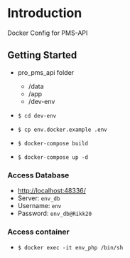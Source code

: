 # Introduction

Docker Config for PMS-API 

## Getting Started

- pro_pms_api folder
    - /data
    - /app
    - /dev-env
    
- `$ cd dev-env`
- `$ cp env.docker.example .env` 
- `$ docker-compose build` 
- `$ docker-compose up -d` 

### Access Database
- [http://localhost:48336/](http://localhost:48336/)
- Server: `env_db`
- Username: `env`
- Password: `env_db@Rikk20`

### Access container
- `$ docker exec -it env_php /bin/sh`